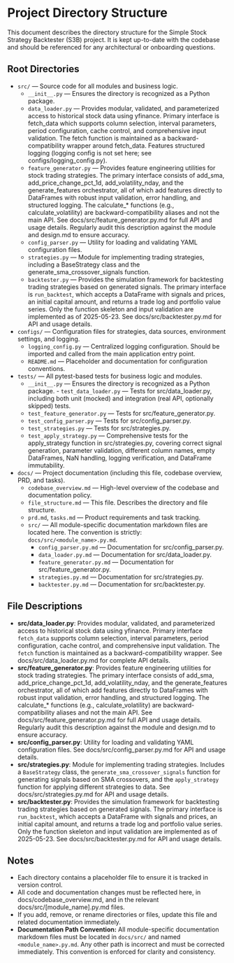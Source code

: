 # Project Directory Structure

This document describes the directory structure for the Simple Stock Strategy Backtester (S3B) project. It is kept up-to-date with the codebase and should be referenced for any architectural or onboarding questions.

## Root Directories

- `src/` — Source code for all modules and business logic.
    - `__init__.py` — Ensures the directory is recognized as a Python package.
    - `data_loader.py` — Provides modular, validated, and parameterized access to historical stock data using yfinance. Primary interface is fetch_data which supports column selection, interval parameters, period configuration, cache control, and comprehensive input validation. The fetch function is maintained as a backward-compatibility wrapper around fetch_data. Features structured logging (logging config is not set here; see configs/logging_config.py).
    - `feature_generator.py` — Provides feature engineering utilities for stock trading strategies. The primary interface consists of add_sma, add_price_change_pct_1d, add_volatility_nday, and the generate_features orchestrator, all of which add features directly to DataFrames with robust input validation, error handling, and structured logging. The calculate_* functions (e.g., calculate_volatility) are backward-compatibility aliases and not the main API. See docs/src/feature_generator.py.md for full API and usage details. Regularly audit this description against the module and design.md to ensure accuracy.
    - `config_parser.py` — Utility for loading and validating YAML configuration files.
    - `strategies.py` — Module for implementing trading strategies, including a BaseStrategy class and the generate_sma_crossover_signals function.
    - `backtester.py` — Provides the simulation framework for backtesting trading strategies based on generated signals. The primary interface is `run_backtest`, which accepts a DataFrame with signals and prices, an initial capital amount, and returns a trade log and portfolio value series. Only the function skeleton and input validation are implemented as of 2025-05-23. See docs/src/backtester.py.md for API and usage details.
- `configs/` — Configuration files for strategies, data sources, environment settings, and logging.
    - `logging_config.py` — Centralized logging configuration. Should be imported and called from the main application entry point.
    - `README.md` — Placeholder and documentation for configuration conventions.
- `tests/` — All pytest-based tests for business logic and modules.
    - `__init__.py` — Ensures the directory is recognized as a Python package.    - `test_data_loader.py` — Tests for src/data_loader.py, including both unit (mocked) and integration (real API, optionally skipped) tests.
    - `test_feature_generator.py` — Tests for src/feature_generator.py.
    - `test_config_parser.py` — Tests for src/config_parser.py.
    - `test_strategies.py` — Tests for src/strategies.py.
    - `test_apply_strategy.py` — Comprehensive tests for the apply_strategy function in src/strategies.py, covering correct signal generation, parameter validation, different column names, empty DataFrames, NaN handling, logging verification, and DataFrame immutability.
- `docs/` — Project documentation (including this file, codebase overview, PRD, and tasks).
    - `codebase_overview.md` — High-level overview of the codebase and documentation policy.
    - `file_structure.md` — This file. Describes the directory and file structure.
    - `prd.md`, `tasks.md` — Product requirements and task tracking.
    - `src/` — All module-specific documentation markdown files are located here. The convention is strictly: `docs/src/<module_name>.py.md`.
        - `config_parser.py.md` — Documentation for src/config_parser.py.
        - `data_loader.py.md` — Documentation for src/data_loader.py.
        - `feature_generator.py.md` — Documentation for src/feature_generator.py.
        - `strategies.py.md` — Documentation for src/strategies.py.
        - `backtester.py.md` — Documentation for src/backtester.py.

## File Descriptions

- **src/data_loader.py**: Provides modular, validated, and parameterized access to historical stock data using yfinance. Primary interface `fetch_data` supports column selection, interval parameters, period configuration, cache control, and comprehensive input validation. The `fetch` function is maintained as a backward-compatibility wrapper. See docs/src/data_loader.py.md for complete API details.
- **src/feature_generator.py**: Provides feature engineering utilities for stock trading strategies. The primary interface consists of add_sma, add_price_change_pct_1d, add_volatility_nday, and the generate_features orchestrator, all of which add features directly to DataFrames with robust input validation, error handling, and structured logging. The calculate_* functions (e.g., calculate_volatility) are backward-compatibility aliases and not the main API. See docs/src/feature_generator.py.md for full API and usage details. Regularly audit this description against the module and design.md to ensure accuracy.
- **src/config_parser.py**: Utility for loading and validating YAML configuration files. See docs/src/config_parser.py.md for API and usage details.
- **src/strategies.py**: Module for implementing trading strategies. Includes a `BaseStrategy` class, the `generate_sma_crossover_signals` function for generating signals based on SMA crossovers, and the `apply_strategy` function for applying different strategies to data. See docs/src/strategies.py.md for API and usage details.
- **src/backtester.py**: Provides the simulation framework for backtesting trading strategies based on generated signals. The primary interface is `run_backtest`, which accepts a DataFrame with signals and prices, an initial capital amount, and returns a trade log and portfolio value series. Only the function skeleton and input validation are implemented as of 2025-05-23. See docs/src/backtester.py.md for API and usage details.

## Notes
- Each directory contains a placeholder file to ensure it is tracked in version control.
- All code and documentation changes must be reflected here, in docs/codebase_overview.md, and in the relevant docs/src/[module_name].py.md files.
- If you add, remove, or rename directories or files, update this file and related documentation immediately.
- **Documentation Path Convention:** All module-specific documentation markdown files must be located in `docs/src/` and named `<module_name>.py.md`. Any other path is incorrect and must be corrected immediately. This convention is enforced for clarity and consistency.
